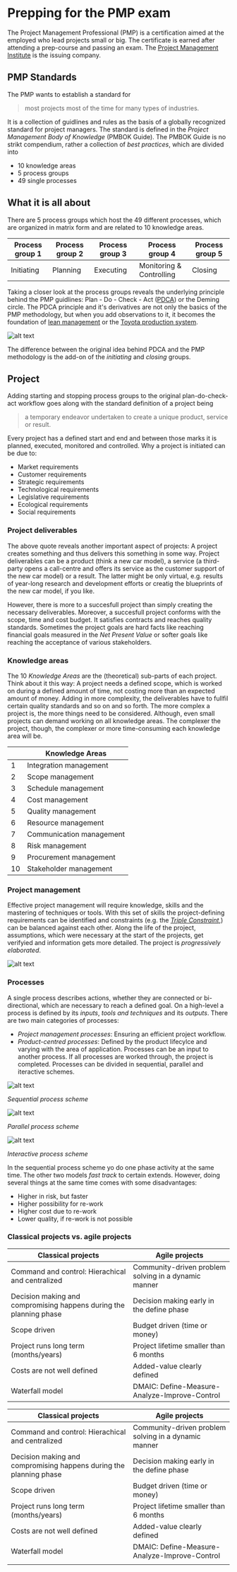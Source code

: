 # Prepping for the PMP exam

The Project Management Professional (PMP) is a certification aimed at the employed who lead projects small or big. The certificate is earned after attending a prep-course and passing an exam. The [Project Management Institute](https://www.pmi.org/) is the issuing company.

## PMP Standards
The PMP wants to establish a standard for 
> most projects most of the time for many types of industries.

It is a collection of guidlines and rules as the basis of a globally recognized standard for project managers. The standard is defined in the *Project Management Body of Knowledge* (PMBOK Guide). 
The PMBOK Guide is no strikt compendium, rather a collection of *best practices*, which are divided into
+ 10 knowledge areas
+ 5 process groups 
+ 49 single processes

## What it is all about
There are 5 process groups which host the 49 different processes, which are organized in matrix form and are related 
to 10 knowledge areas.

| Process group 1  | Process group 2  | Process group 3  | Process group 4  | Process group 5  |
|---|---|---|---|---|
| Initiating  | Planning  | Executing  | Monitoring & Controlling  | Closing  |

Taking a closer look at the process groups reveals the underlying principle behind the PMP guidlines: Plan - Do - Check - Act  ([PDCA](https://en.wikipedia.org/wiki/PDCA)) or the Deming circle. The PDCA principle and it's derivatives are not only the basics of the PMP methodology, but when you add observations to it, it becomes the foundation of [lean management](https://en.wikipedia.org/wiki/Lean_manufacturing) or the [Toyota production system](https://en.wikipedia.org/wiki/Toyota_Production_System).

![alt text][pdca]

[pdca]: https://upload.wikimedia.org/wikipedia/commons/thumb/7/7a/PDCA_Cycle.svg/1280px-PDCA_Cycle.svg.png "PDCA circle" 

The difference between the original idea behind PDCA and the PMP methodology is the add-on of the *initiating* and *closing* groups.

## Project 
Adding starting and stopping process groups to the original plan-do-check-act workflow goes along with the standard definition of a project being 

> a temporary endeavor undertaken to create a unique product, service or result.

Every project has a defined start and end and between those marks it is planned, executed, monitored and controlled.
Why a project is initiated can be due to:
+ Market requirements
+ Customer requirements
+ Strategic requirements
+ Technological requirements
+ Legislative requirements
+ Ecological requirements
+ Social requirements

### Project deliverables
The above quote reveals another important aspect of projects: A project creates something and thus delivers this something in some way. Project deliverables can be a product (think a new car model), a service (a third-party opens a call-centre and offers its service as the customer support of the new car model) or a result. The latter might be only virtual, e.g. results of year-long research and development efforts or creatig the blueprints of the new car model, if you like. 

However, there is more to a succesfull project than simply creating the necessary deliverables. Moreover, a succesfull project conforms with the scope, time and cost budget. It satisfies contracts and reaches quality standards. Sometimes the project goals are hard facts like reaching financial goals measured in the *Net Present Value* or softer goals like reaching the acceptance of various stakeholders.

### Knowledge areas
The 10 *Knowledge Areas* are the (theoretical) sub-parts of each project. Think about it this way: A project needs a defined scope, which is worked on during a defined amount of time, not costing more than an expected amount of money. Adding in more complexity, the deliverables have to fullfil certain quality standards and so on and so forth. The more complex a project is, the more things need to be considered. Although, even small projects can demand working on all knowledge areas. The complexer the project, though, the complexer or more time-consuming each knowledge area will be.  

|| Knowledge Areas  | 
|---|---|
|1| Integration management |
|2| Scope management |
|3| Schedule management |
|4| Cost management |
|5| Quality management |
|6| Resource management |
|7| Communication management |
|8| Risk management |
|9| Procurement management |
|10| Stakeholder management |

### Project management
Effective project management will require knowledge, skills and the mastering of techniques or tools. With this set of skills the project-defining requirements can be identified and constraints (e.g. the [*Triple Constraint*](https://en.wikipedia.org/wiki/Project_management_triangle),) can be balanced against each other. Along the life of the project, assumptions, which were necessary at the start of the projects, get verifyied and information gets more detailed. The project is *progressively elaborated*. 

![alt text][triple]

[triple]: https://upload.wikimedia.org/wikipedia/commons/thumb/8/88/Project-triangle-en.svg/1024px-Project-triangle-en.svg.png

### Processes
A single process describes actions, whether they are connected or bi-directional, which are necessary to reach a defined goal.
On a high-level a process is defined by its *inputs*, *tools and techniques* and its *outputs*.
There are two main categories of processes:
+ *Project management processes*: Ensuring an efficient project workflow.
+ *Product-centred processes*: Defined by the product lifecylce and varying with the area of application.
Processes can be an input to another process. If all processes are worked through, the project is completed. 
Processes can be divided in sequential, parallel and iteractive schemes.

![alt text][sequential]

[sequential]: ./assets/images/sequential.png
*Sequential process scheme*

![alt text][parallel]

[parallel]: ./assets/images/parallel.png
*Parallel process scheme*

![alt text][interactive]

[interactive]: ./assets/images/interactive.png
*Interactive process scheme*

In the sequential process scheme yo do one phase activity at the same time. The other two models *fast track* to certain extends. However, doing several things at the same time comes with some disadvantages:
+ Higher in risk, but faster
+ Higher possibility for re-work
+ Higher cost due to re-work
+ Lower quality, if re-work is not possible

### Classical projects vs. agile projects
|Classical projects | Agile projects | 
|---|---|
| Command and control: Hierachical and centralized | Community-driven problem solving in a dynamic manner |
| Decision making and compromising happens during the planning phase | Decision making early in the define phase |
| Scope driven | Budget driven (time or money) |
| Project runs long term (months/years) | Project lifetime smaller than 6 months |
| Costs are not well defined | Added-value clearly defined |
| Waterfall model | DMAIC: Define-Measure-Analyze-Improve-Control |


| Classical projects   | Agile projects   |
|---|---|
| Command and control: Hierachical and centralized  | Community-driven problem solving in a dynamic manner  |
| Decision making and compromising happens during the planning phase  | Decision making early in the define phase  |
| Scope driven  | Budget driven (time or money)  |
| Project runs long term (months/years)  | Project lifetime smaller than 6 months  |
| Costs are not well defined  | Added-value clearly defined  |
| Waterfall model   | DMAIC: Define-Measure-Analyze-Improve-Control  |
|   |   |
